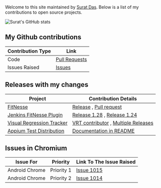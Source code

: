 Welcome to this site maintained by [Surat Das](https://github.com/suratdas). 
Below is a list of my contributions to open source projects.

![Surat's GitHub stats](https://github-readme-stats.vercel.app/api?username=suratdas&show_icons=true&hide=stars&include_all_commits=true) 

## My Github contributions
Contribution Type|Link
-----------------|----
|Code            |[Pull Requests](https://github.com/search?q=author%3Asuratdas+is%3Amerged)|
|Issues Raised   |[Issues](https://github.com/search?q=is%3Aissue+author%3Asuratdas)        |

## Releases with my changes
Project|Contribution Details
-------|-------------
|[FitNesse](http://fitnesse.org/)|[Release](http://fitnesse.org/FrontPage.FitNesseDevelopment.FitNesseRelease20210410) , [Pull request](https://github.com/unclebob/fitnesse/pull/1318)|
|[Jenkins FitNesse Plugin](https://plugins.jenkins.io/fitnesse/)| [Release 1.28](https://github.com/jenkinsci/fitnesse-plugin/pull/36) , [Release 1.24](https://github.com/jenkinsci/fitnesse-plugin/pull/32)|
|[Visual Regression Tracker](https://github.com/Visual-Regression-Tracker/Visual-Regression-Tracker)|[VRT contributor](https://github.com/Visual-Regression-Tracker/Visual-Regression-Tracker#contributors-) , [Multiple Releases](https://github.com/Visual-Regression-Tracker/Visual-Regression-Tracker/releases)|
|[Appium Test Distribution](https://github.com/AppiumTestDistribution/AppiumTestDistribution)|[Documentation in README](https://github.com/AppiumTestDistribution/AppiumTestDistribution/pull/903)|

## Issues in Chromium
Issue For      | Priority   | Link To The Issue Raised
-------------- | ---------- | ------------------------
Android Chrome | Priority 1 | [Issue 1015](https://bugs.chromium.org/p/chromedriver/issues/detail?id=1015)|
Android Chrome | Priority 2 | [Issue 1014](https://bugs.chromium.org/p/chromedriver/issues/detail?id=1014)|
